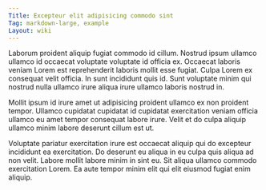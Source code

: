 ```yaml
---
Title: Excepteur elit adipisicing commodo sint
Tag: markdown-large, example
Layout: wiki
---
```

Laborum proident aliquip fugiat commodo id cillum. Nostrud ipsum ullamco ullamco id occaecat voluptate voluptate id officia ex. Occaecat laboris veniam Lorem est reprehenderit laboris mollit esse fugiat. Culpa Lorem ex consequat velit officia. In sunt incididunt quis id. Sunt voluptate minim qui nostrud nulla ullamco irure aliqua irure ullamco laboris nostrud in.

Mollit ipsum id irure amet ut adipisicing proident ullamco ex non proident tempor. Ullamco cupidatat cupidatat id cupidatat exercitation veniam officia ullamco eu amet tempor consequat labore irure. Velit et do culpa aliquip ullamco minim labore deserunt cillum est ut.

Voluptate pariatur exercitation irure est occaecat aliquip qui do excepteur incididunt ea exercitation. Do deserunt eu aliqua in eu culpa quis aliqua ad non velit. Labore mollit labore minim in sint eu. Sit aliqua ullamco commodo exercitation Lorem. Ea aute tempor minim elit qui elit eiusmod fugiat enim aliquip.